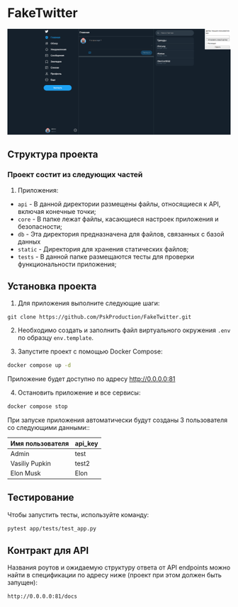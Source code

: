# FakeTwitter

![Иллюстрация к проекту](faketwitter.png)

## Структура проекта

### Проект состит из следующих частей

1. Приложения:

- `api` - В данной директории размещены файлы, относящиеся к API, включая конечные точки;
- `core` - В папке лежат файлы, касающиеся настроек приложения и безопасности;
- `db` - Эта директория предназначена для файлов, связанных с базой данных
- `static` - Директория для хранения статических файлов;
- `tests` - В данной папке размещаются тесты для проверки функциональности приложения;

## Установка проекта

1. Для приложения выполните следующие шаги:

```
git clone https://github.com/PskProduction/FakeTwitter.git
```

2. Необходимо создать и заполнить файл виртуального окружения `.env` по образцу `env.template`.

3. Запустите проект с помощью Docker Compose:

``` bash
docker compose up -d
```

Приложение будет доступно по адресу http://0.0.0.0:81

4. Остановить приложение и все сервисы:

``` bash
docker compose stop
```

При запуске приложения автоматически будут созданы 3 пользователя со следующими данными::

| Имя пользователя | api_key |
|------------------|---------|
| Admin            | test    |
| Vasiliy Pupkin   | test2   |
| Elon Musk        | Elon    |

## Тестирование
Чтобы запустить тесты, используйте команду:
```bash
pytest app/tests/test_app.py 
```

## Контракт для API

Названия роутов и ожидаемую структуру ответа от API endpoints можно найти в спецификации по адресу ниже (проект
при этом должен быть запущен):

```http request
http://0.0.0.0:81/docs
```